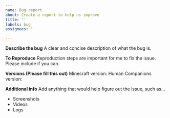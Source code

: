 ```yaml
---
name: Bug report
about: Create a report to help us improve
title: ''
labels: bug
assignees: ''

---
```


**Describe the bug**
A clear and concise description of what the bug is.

**To Reproduce**
Reproduction steps are important for me to fix the issue. Please include if you can.

**Versions (Please fill this out)**
Minecraft version:
Human Companions version:

**Additional info**
Add anything that would help figure out the issue, such as...
- Screenshots
- Videos
- Logs
